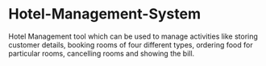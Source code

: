 # Hotel-Management-System
Hotel Management tool which can be used to manage activities like storing customer details, booking rooms of four different types, ordering food for particular rooms, cancelling rooms and showing the bill.
